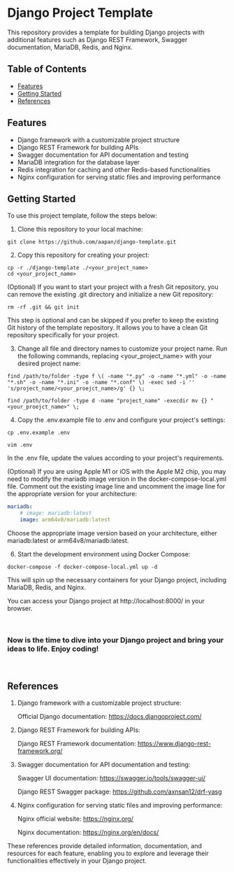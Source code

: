 # Django Project Template

This repository provides a template for building Django projects with additional features such as Django REST Framework, Swagger documentation, MariaDB, Redis, and Nginx.

## Table of Contents

- [Features](#features)
- [Getting Started](#getting-started)
- [References](#references)

## Features

- Django framework with a customizable project structure
- Django REST Framework for building APIs
- Swagger documentation for API documentation and testing
- MariaDB integration for the database layer
- Redis integration for caching and other Redis-based functionalities
- Nginx configuration for serving static files and improving performance

## Getting Started

To use this project template, follow the steps below:

1. Clone this repository to your local machine:

```shell
git clone https://github.com/aapan/django-template.git
```
2. Copy this repository for creating your project:

```shell
cp -r ./django-template ./<your_project_name>
cd <your_project_name>
```

(Optional) If you want to start your project with a fresh Git repository, you can remove the existing .git directory and initialize a new Git repository:

```shell
rm -rf .git && git init
```

This step is optional and can be skipped if you prefer to keep the existing Git history of the template repository. It allows you to have a clean Git repository specifically for your project.


3. Change all file and directory names to customize your project name. Run the following commands, replacing <your_project_name> with your desired project name:

```shell
find /path/to/folder -type f \( -name "*.py" -o -name "*.yml" -o -name "*.sh" -o -name "*.ini" -o -name "*.conf" \) -exec sed -i '' 's/project_name/<your_proejct_name>/g' {} \;

find /path/to/folder -type d -name "project_name" -execdir mv {} "<your_proejct_name>" \;
```

4. Copy the .env.example file to .env and configure your project's settings:

```shell
cp .env.example .env

vim .env
```

In the .env file, update the values according to your project's requirements.


(Optional) If you are using Apple M1 or iOS with the Apple M2 chip, you may need to modify the mariadb image version in the docker-compose-local.yml file. Comment out the existing image line and uncomment the image line for the appropriate version for your architecture:

```yaml
mariadb:
    # image: mariadb:latest
    image: arm64v8/mariadb:latest
```

Choose the appropriate image version based on your architecture, either mariadb:latest or arm64v8/mariadb:latest.


6. Start the development environment using Docker Compose:

```shell
docker-compose -f docker-compose-local.yml up -d
```

This will spin up the necessary containers for your Django project, including MariaDB, Redis, and Nginx.

You can access your Django project at http://localhost:8000/ in your browser.

<br>

### Now is the time to dive into your Django project and bring your ideas to life. Enjoy coding!

<br>

## References

1. Django framework with a customizable project structure:

    Official Django documentation: https://docs.djangoproject.com/

2. Django REST Framework for building APIs:

    Django REST Framework documentation: https://www.django-rest-framework.org/

3. Swagger documentation for API documentation and testing:

    Swagger UI documentation: https://swagger.io/tools/swagger-ui/
    
    Django REST Swagger package: https://github.com/axnsan12/drf-yasg

6. Nginx configuration for serving static files and improving performance:

    Nginx official website: https://nginx.org/

    Nginx documentation: https://nginx.org/en/docs/

These references provide detailed information, documentation, and resources for each feature, enabling you to explore and leverage their functionalities effectively in your Django project.


